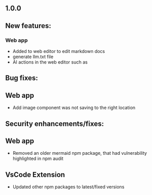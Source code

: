 ## 1.0.0

## New features:

### Web app
- Added to web editor to edit markdown docs
- generate llm.txt file
- AI actions in the web editor such as 


## Bug fixes:

## Web app

- Add image component was not saving to the right location

## Security enhancements/fixes:

## Web app

- Removed an older mermaid npm package, that had vulnerability highlighted in npm audit

## VsCode Extension

- Updated other npm packages to latest/fixed versions

